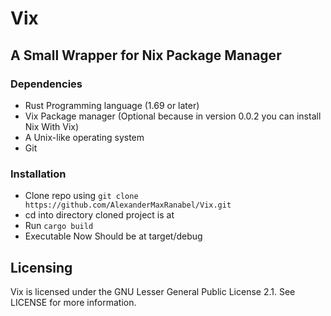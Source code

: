 # Vix
## A Small Wrapper for Nix Package Manager

### Dependencies
- Rust Programming language (1.69 or later)
- Vix Package manager (Optional because in version 0.0.2 you can install Nix With Vix)
- A Unix-like operating system
- Git

### Installation
- Clone repo using `git clone https://github.com/AlexanderMaxRanabel/Vix.git`
- cd into directory cloned project is at
- Run `cargo build`
- Executable Now Should be at target/debug

## Licensing
Vix is licensed under the GNU Lesser General Public License 2.1. See LICENSE for more information.
